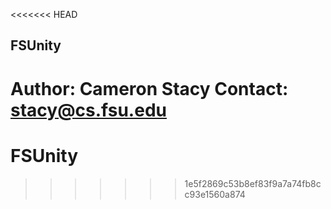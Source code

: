<<<<<<< HEAD
## FSUnity ##

Author: Cameron Stacy
Contact: stacy@cs.fsu.edu
=======
# FSUnity
>>>>>>> 1e5f2869c53b8ef83f9a7a74fb8cc93e1560a874
